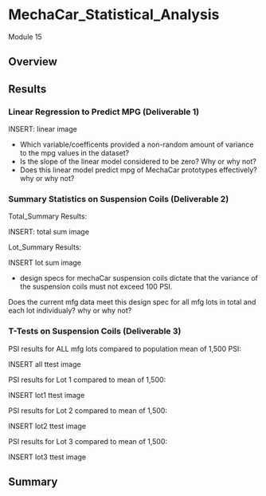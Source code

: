 # MechaCar_Statistical_Analysis
Module 15

## Overview




## Results
### Linear Regression to Predict MPG (Deliverable 1)

INSERT: linear image

- Which variable/coefficents provided a non-random amount of variance to the mpg values in the dataset?
- Is the slope of the linear model considered to be zero? Why or why not?
- Does this linear model predict mpg of MechaCar prototypes effectively? why or why not?

### Summary Statistics on Suspension Coils (Deliverable 2)

Total_Summary Results:

INSERT: total sum image

Lot_Summary Results:

INSERT lot sum image

- design specs for mechaCar suspension coils dictate that the variance of the suspension coils must not exceed 100 PSI.

Does the current mfg data meet this design spec for all mfg lots in total and each lot individualy? why or why not?

### T-Tests on Suspension Coils (Deliverable 3)

PSI results for ALL mfg lots compared to population mean of 1,500 PSI:

INSERT all ttest image

PSI results for Lot 1 compared to mean of 1,500:

INSERT lot1 ttest image

PSI results for Lot 2 compared to mean of 1,500:

INSERT lot2 ttest image

PSI results for Lot 3 compared to mean of 1,500:

INSERT lot3 ttest image


## Summary
